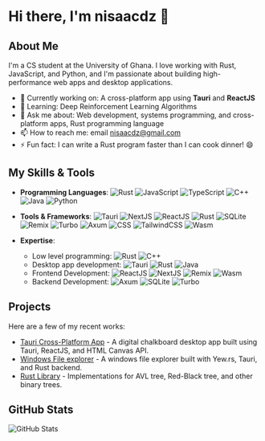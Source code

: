 # Hi there, I'm nisaacdz 👋

## About Me
I'm a CS student at the University of Ghana. I love working with Rust, JavaScript, and Python, and I'm passionate about building high-performance web apps and desktop applications.

- 🔭 Currently working on: A cross-platform app using **Tauri** and **ReactJS**
- 🌱 Learning: Deep Reinforcement Learning Algorithms
- 💬 Ask me about: Web development, systems programming, and cross-platform apps, Rust programming language
- 📫 How to reach me: email nisaacdz@gmail.com
- ⚡ Fun fact: I can write a Rust program faster than I can cook dinner! 😄

## My Skills & Tools
- **Programming Languages**: 
  ![Rust](https://img.shields.io/badge/-Rust-black?logo=rust) 
  ![JavaScript](https://img.shields.io/badge/-JavaScript-yellow?logo=javascript) 
  ![TypeScript](https://img.shields.io/badge/-TypeScript-blue?logo=typescript) 
  ![C++](https://img.shields.io/badge/-C++-blue?logo=cplusplus) 
  ![Java](https://img.shields.io/badge/-Java-red?logo=java) 
  ![Python](https://img.shields.io/badge/-Python-blue?logo=python)

- **Tools & Frameworks**: 
  ![Tauri](https://img.shields.io/badge/-Tauri-grey?logo=tauri) 
  ![NextJS](https://img.shields.io/badge/-NextJS-black?logo=next.js) 
  ![ReactJS](https://img.shields.io/badge/-ReactJS-blue?logo=react) 
  ![Rust](https://img.shields.io/badge/-Rust-black?logo=rust)
  ![SQLite](https://img.shields.io/badge/-SQLite-lightblue?logo=sqlite)
  ![Remix](https://img.shields.io/badge/-Remix-blue?logo=remix) 
  ![Turbo](https://img.shields.io/badge/-Turbo-orange?logo=turborepo) 
  ![Axum](https://img.shields.io/badge/-Axum-purple?logo=rust)
  ![CSS](https://img.shields.io/badge/-CSS-blue?logo=css3)
  ![TailwindCSS](https://img.shields.io/badge/-TailwindCSS-38B2AC?logo=tailwind-css&logoColor=white)
  ![Wasm](https://img.shields.io/badge/-WebAssembly-654FF0?logo=webassembly&logoColor=white)

- **Expertise**:
  - Low level programming: ![Rust](https://img.shields.io/badge/-Rust-black?logo=rust) ![C++](https://img.shields.io/badge/-C++-blue?logo=cplusplus)
  - Desktop app development: ![Tauri](https://img.shields.io/badge/-Tauri-grey?logo=tauri) ![Rust](https://img.shields.io/badge/-Rust-black?logo=rust) ![Java](https://img.shields.io/badge/-Java-red?logo=java)
  - Frontend Development: ![ReactJS](https://img.shields.io/badge/-ReactJS-blue?logo=react) ![NextJS](https://img.shields.io/badge/-NextJS-black?logo=next.js) ![Remix](https://img.shields.io/badge/-Remix-blue?logo=remix) ![Wasm](https://img.shields.io/badge/-WebAssembly-654FF0?logo=webassembly&logoColor=white)
  - Backend Development: ![Axum](https://img.shields.io/badge/-Axum-purple?logo=rust) ![SQLite](https://img.shields.io/badge/-SQLite-lightblue?logo=sqlite) ![Turbo](https://img.shields.io/badge/-Turbo-orange?logo=turborepo)

## Projects
Here are a few of my recent works:
- [Tauri Cross-Platform App](https://github.com/nisaacdz/bloxel) - A digital chalkboard desktop app built using Tauri, ReactJS, and HTML Canvas API.
- [Windows File explorer](https://github.com/nisaacdz/pitou) - A windows file explorer built with Yew.rs, Tauri, and Rust backend.
- [Rust Library](https://github.com/nisaacdz/b_trees) - Implementations for AVL tree, Red-Black tree, and other binary trees.

## GitHub Stats
![GitHub Stats](https://github-readme-stats.vercel.app/api?username=nisaacdz&show_icons=true&theme=radical)
